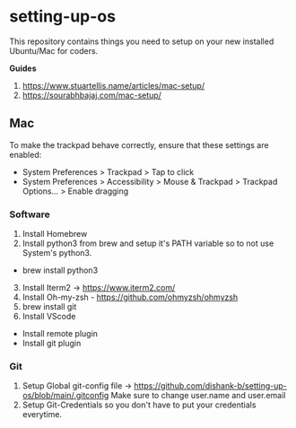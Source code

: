 # setting-up-os
This repository contains things you need to setup on your new installed Ubuntu/Mac for coders. 

**Guides**

1. https://www.stuartellis.name/articles/mac-setup/
2. https://sourabhbajaj.com/mac-setup/



## Mac

To make the trackpad behave correctly, ensure that these settings are enabled:

* System Preferences > Trackpad > Tap to click
* System Preferences > Accessibility > Mouse & Trackpad > Trackpad Options… > Enable dragging

### Software

1. Install Homebrew
2. Install python3 from brew and setup it's PATH variable so to not use System's python3.
  * brew install python3
3. Install Iterm2 -> https://www.iterm2.com/
4. Install Oh-my-zsh - https://github.com/ohmyzsh/ohmyzsh
5. brew install git
6. Install VScode
  * Install remote plugin
  * Install git plugin
  
### Git
1. Setup Global git-config file -> https://github.com/dishank-b/setting-up-os/blob/main/.gitconfig
Make sure to change user.name and user.email
2. Setup Git-Credentials so you don't have to put your credentials everytime. 
  



